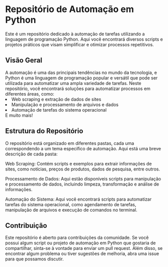 <h1>Repositório de Automação em Python</h1>
Este é um repositório dedicado à automação de tarefas utilizando a linguagem de programação Python. Aqui você encontrará diversos scripts e projetos práticos que visam simplificar e otimizar processos repetitivos.

<h2>Visão Geral</h2>
A automação é uma das principais tendências no mundo da tecnologia, e Python é uma linguagem de programação popular e versátil que pode ser utilizada para automatizar uma ampla variedade de tarefas. Neste repositório, você encontrará soluções para automatizar processos em diferentes áreas, como:

<li>Web scraping e extração de dados de sites</li>
<li>Manipulação e processamento de arquivos e dados</li>
<li>Automação de tarefas do sistema operacional</li>
E muito mais!

<h2>Estrutura do Repositório</h2>
O repositório está organizado em diferentes pastas, cada uma correspondendo a um tema específico de automação. Aqui está uma breve descrição de cada pasta:

Web Scraping: Contém scripts e exemplos para extrair informações de sites, como notícias, preços de produtos, dados de pesquisa, entre outros.

Processamento de Dados: Aqui estão disponíveis scripts para manipulação e processamento de dados, incluindo limpeza, transformação e análise de informações.

Automação do Sistema: Aqui você encontrará scripts para automatizar tarefas do sistema operacional, como agendamento de tarefas, manipulação de arquivos e execução de comandos no terminal.

<h2>Contribuição</h2>
Este repositório é aberto para contribuições da comunidade. Se você possui algum script ou projeto de automação em Python que gostaria de compartilhar, sinta-se à vontade para enviar um pull request. Além disso, se encontrar algum problema ou tiver sugestões de melhoria, abra uma issue para que possamos discutir.

